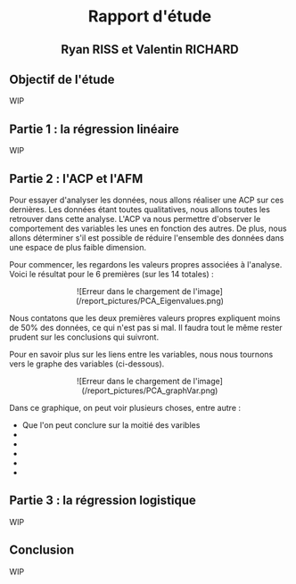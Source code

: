 # <center>Rapport d'étude</center>
## <center>Ryan RISS et Valentin RICHARD</center>

## Objectif de l'étude
WIP


## Partie 1 : la régression linéaire
WIP


## Partie 2 : l'ACP et l'AFM
Pour essayer d'analyser les données, nous allons réaliser une ACP sur ces dernières. Les données étant toutes qualitatives, nous allons toutes les retrouver dans cette analyse. L'ACP va nous permettre d'observer le comportement des variables les unes en fonction des autres. De plus, nous allons déterminer s'il est possible de réduire l'ensemble des données dans une espace de plus faible dimension. <br>

Pour commencer, les regardons les valeurs propres associées à l'analyse. Voici le résultat pour le 6 premières (sur les 14 totales) :
<center>![Erreur dans le chargement de l'image](/report_pictures/PCA_Eigenvalues.png)</center>

Nous contatons que les deux premières valeurs propres expliquent moins de 50% des données, ce qui n'est pas si mal. Il faudra tout le même rester prudent sur les conclusions qui suivront.

Pour en savoir plus sur les liens entre les variables, nous nous tournons vers le graphe des variables (ci-dessous).
<center>![Erreur dans le chargement de l'image](/report_pictures/PCA_graphVar.png)</center>

Dans ce graphique, on peut voir plusieurs choses, entre autre : 
<ul>
<li>Que l'on peut conclure sur la moitié des varibles</li>
<li></li>
<li></li>
<li></li>
<li></li>
<li></li>
</ul>


## Partie 3 : la régression logistique
WIP


## Conclusion
WIP